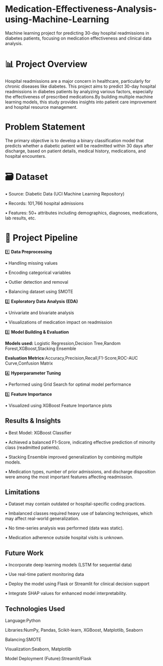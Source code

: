 # Medication-Effectiveness-Analysis-using-Machine-Learning
Machine learning project for predicting 30-day hospital readmissions in diabetes patients, focusing on medication effectiveness and clinical data analysis.

# 📊 Project Overview
Hospital readmissions are a major concern in healthcare, particularly for chronic diseases like diabetes. This project aims to predict 30-day hospital readmissions in diabetes patients by analyzing various factors, especially the effectiveness of prescribed medications.By building multiple machine learning models, this study provides insights into patient care improvement and hospital resource management.

# Problem Statement
The primary objective is to develop a binary classification model that predicts whether a diabetic patient will be readmitted within 30 days after discharge, based on patient details, medical history, medications, and hospital encounters.

# 🗃️ Dataset
• Source: Diabetic Data (UCI Machine Learning Repository)

• Records: 101,766 hospital admissions

• Features: 50+ attributes including demographics, diagnoses, medications, lab      results, etc.

# 🚀 Project Pipeline
1️⃣ **Data Preprocessing**

• Handling missing values

• Encoding categorical variables

• Outlier detection and removal

• Balancing dataset using SMOTE

2️⃣ **Exploratory Data Analysis (EDA)**

• Univariate and bivariate analysis

• Visualizations of medication impact on readmission

3️⃣ **Model Building & Evaluation**

**Models used:** Logistic Regression,Decision Tree,Random Forest,XGBoost,Stacking Ensemble

**Evaluation Metrics**:Accuracy,Precision,Recall,F1-Score,ROC-AUC Curve,Confusion Matrix

4️⃣ **Hyperparameter Tuning**

• Performed using Grid Search for optimal model performance

5️⃣ **Feature Importance**

• Visualized using XGBoost Feature Importance plots

## Results & Insights

• Best Model: XGBoost Classifier

• Achieved a balanced F1-Score, indicating effective prediction of minority class (readmitted patients).

• Stacking Ensemble improved generalization by combining multiple models.

• Medication types, number of prior admissions, and discharge disposition were among the most important features affecting readmission.

## Limitations

• Dataset may contain outdated or hospital-specific coding practices.

• Imbalanced classes required heavy use of balancing techniques, which may affect real-world generalization.

• No time-series analysis was performed (data was static).

• Medication adherence outside hospital visits is unknown.

## Future Work

• Incorporate deep learning models (LSTM for sequential data)

• Use real-time patient monitoring data

• Deploy the model using Flask or Streamlit for clinical decision support

• Integrate SHAP values for enhanced model interpretability.

## Technologies Used
Language:Python

Libraries:NumPy, Pandas, Scikit-learn, XGBoost, Matplotlib, Seaborn

Balancing:SMOTE

Visualization:Seaborn, Matplotlib

Model Deployment (Future):Streamlit/Flask

